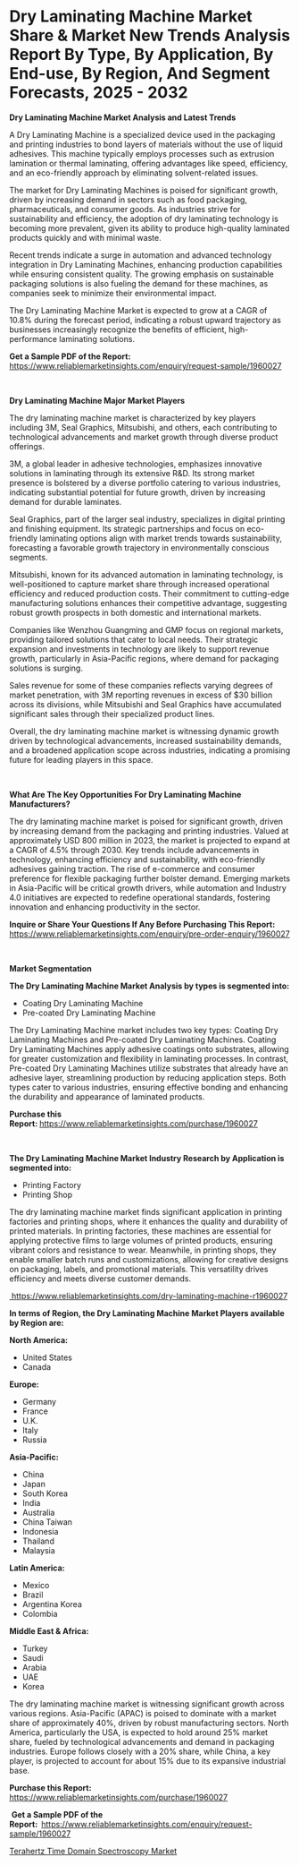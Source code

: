 <p><h1>Dry Laminating Machine Market Share & Market New Trends Analysis Report By Type, By Application, By End-use, By Region, And Segment Forecasts, 2025 - 2032</h1></p><p><strong>Dry Laminating Machine Market Analysis and Latest Trends</strong></p>
<p><p>A Dry Laminating Machine is a specialized device used in the packaging and printing industries to bond layers of materials without the use of liquid adhesives. This machine typically employs processes such as extrusion lamination or thermal laminating, offering advantages like speed, efficiency, and an eco-friendly approach by eliminating solvent-related issues. </p><p>The market for Dry Laminating Machines is poised for significant growth, driven by increasing demand in sectors such as food packaging, pharmaceuticals, and consumer goods. As industries strive for sustainability and efficiency, the adoption of dry laminating technology is becoming more prevalent, given its ability to produce high-quality laminated products quickly and with minimal waste.</p><p>Recent trends indicate a surge in automation and advanced technology integration in Dry Laminating Machines, enhancing production capabilities while ensuring consistent quality. The growing emphasis on sustainable packaging solutions is also fueling the demand for these machines, as companies seek to minimize their environmental impact. </p><p>The Dry Laminating Machine Market is expected to grow at a CAGR of 10.8% during the forecast period, indicating a robust upward trajectory as businesses increasingly recognize the benefits of efficient, high-performance laminating solutions.</p></p>
<p><strong>Get a Sample PDF of the Report:&nbsp;</strong> <a href="https://www.reliablemarketinsights.com/enquiry/request-sample/1960027?utm_campaign=3065&utm_medium=2&utm_source=Github&utm_content=ia&utm_term=10042025&utm_id=dry-laminating-machine">https://www.reliablemarketinsights.com/enquiry/request-sample/1960027</a></p>
<p>&nbsp;</p>
<p><strong>Dry Laminating Machine Major Market Players</strong></p>
<p><p>The dry laminating machine market is characterized by key players including 3M, Seal Graphics, Mitsubishi, and others, each contributing to technological advancements and market growth through diverse product offerings.</p><p>3M, a global leader in adhesive technologies, emphasizes innovative solutions in laminating through its extensive R&D. Its strong market presence is bolstered by a diverse portfolio catering to various industries, indicating substantial potential for future growth, driven by increasing demand for durable laminates.</p><p>Seal Graphics, part of the larger seal industry, specializes in digital printing and finishing equipment. Its strategic partnerships and focus on eco-friendly laminating options align with market trends towards sustainability, forecasting a favorable growth trajectory in environmentally conscious segments.</p><p>Mitsubishi, known for its advanced automation in laminating technology, is well-positioned to capture market share through increased operational efficiency and reduced production costs. Their commitment to cutting-edge manufacturing solutions enhances their competitive advantage, suggesting robust growth prospects in both domestic and international markets.</p><p>Companies like Wenzhou Guangming and GMP focus on regional markets, providing tailored solutions that cater to local needs. Their strategic expansion and investments in technology are likely to support revenue growth, particularly in Asia-Pacific regions, where demand for packaging solutions is surging.</p><p>Sales revenue for some of these companies reflects varying degrees of market penetration, with 3M reporting revenues in excess of $30 billion across its divisions, while Mitsubishi and Seal Graphics have accumulated significant sales through their specialized product lines.</p><p>Overall, the dry laminating machine market is witnessing dynamic growth driven by technological advancements, increased sustainability demands, and a broadened application scope across industries, indicating a promising future for leading players in this space.</p></p>
<p>&nbsp;</p>
<p><strong>What Are The Key Opportunities For Dry Laminating Machine Manufacturers?</strong></p>
<p><p>The dry laminating machine market is poised for significant growth, driven by increasing demand from the packaging and printing industries. Valued at approximately USD 800 million in 2023, the market is projected to expand at a CAGR of 4.5% through 2030. Key trends include advancements in technology, enhancing efficiency and sustainability, with eco-friendly adhesives gaining traction. The rise of e-commerce and consumer preference for flexible packaging further bolster demand. Emerging markets in Asia-Pacific will be critical growth drivers, while automation and Industry 4.0 initiatives are expected to redefine operational standards, fostering innovation and enhancing productivity in the sector.</p></p>
<p><strong>Inquire or Share Your Questions If Any Before Purchasing This Report:</strong> <a href="https://www.reliablemarketinsights.com/enquiry/pre-order-enquiry/1960027?utm_campaign=3065&utm_medium=2&utm_source=Github&utm_content=ia&utm_term=10042025&utm_id=dry-laminating-machine">https://www.reliablemarketinsights.com/enquiry/pre-order-enquiry/1960027</a></p>
<p>&nbsp;</p>
<p><strong>Market Segmentation</strong></p>
<p><strong>The Dry Laminating Machine Market Analysis by types is segmented into:</strong></p>
<p><ul><li>Coating Dry Laminating Machine</li><li>Pre-coated Dry Laminating Machine</li></ul></p>
<p><p>The Dry Laminating Machine market includes two key types: Coating Dry Laminating Machines and Pre-coated Dry Laminating Machines. Coating Dry Laminating Machines apply adhesive coatings onto substrates, allowing for greater customization and flexibility in laminating processes. In contrast, Pre-coated Dry Laminating Machines utilize substrates that already have an adhesive layer, streamlining production by reducing application steps. Both types cater to various industries, ensuring effective bonding and enhancing the durability and appearance of laminated products.</p></p>
<p><strong>Purchase this Report:&nbsp;</strong><a href="https://www.reliablemarketinsights.com/purchase/1960027?utm_campaign=3065&utm_medium=2&utm_source=Github&utm_content=ia&utm_term=10042025&utm_id=dry-laminating-machine">https://www.reliablemarketinsights.com/purchase/1960027</a></p>
<p>&nbsp;</p>
<p><strong>The Dry Laminating Machine Market Industry Research by Application is segmented into:</strong></p>
<p><ul><li>Printing Factory</li><li>Printing Shop</li></ul></p>
<p><p>The dry laminating machine market finds significant application in printing factories and printing shops, where it enhances the quality and durability of printed materials. In printing factories, these machines are essential for applying protective films to large volumes of printed products, ensuring vibrant colors and resistance to wear. Meanwhile, in printing shops, they enable smaller batch runs and customizations, allowing for creative designs on packaging, labels, and promotional materials. This versatility drives efficiency and meets diverse customer demands.</p></p>
<p><a href="https://www.reliablemarketinsights.com/dry-laminating-machine-r1960027?utm_campaign=3065&utm_medium=2&utm_source=Github&utm_content=ia&utm_term=10042025&utm_id=dry-laminating-machine">&nbsp;https://www.reliablemarketinsights.com/dry-laminating-machine-r1960027</a></p>
<p><strong>In terms of Region, the Dry Laminating Machine Market Players available by Region are:</strong></p>
<p>
    <p> <strong> North America: </strong>
        <ul>
            <li>United States</li>
            <li>Canada</li>
        </ul>
        </p> 
    <p> <strong> Europe: </strong>
        <ul>
            <li>Germany</li>
            <li>France</li>
            <li>U.K.</li>
            <li>Italy</li>
            <li>Russia</li>
        </ul>
        </p> 
    <p> <strong> Asia-Pacific: </strong>
        <ul>
            <li>China</li>
            <li>Japan</li>
            <li>South Korea</li>
            <li>India</li>
            <li>Australia</li>
            <li>China Taiwan</li>
            <li>Indonesia</li>
            <li>Thailand</li>
            <li>Malaysia</li>
        </ul>
        </p> 
    <p> <strong> Latin America: </strong>
        <ul>
            <li>Mexico</li>
            <li>Brazil</li>
            <li>Argentina Korea</li>
            <li>Colombia</li>
        </ul>
        </p> 
    <p> <strong> Middle East & Africa: </strong>
        <ul>
            <li>Turkey</li>
            <li>Saudi</li>
            <li>Arabia</li>
            <li>UAE</li>
            <li>Korea</li>
        </ul>
    </p>
    </p>
<p><p>The dry laminating machine market is witnessing significant growth across various regions. Asia-Pacific (APAC) is poised to dominate with a market share of approximately 40%, driven by robust manufacturing sectors. North America, particularly the USA, is expected to hold around 25% market share, fueled by technological advancements and demand in packaging industries. Europe follows closely with a 20% share, while China, a key player, is projected to account for about 15% due to its expansive industrial base.</p></p>
<p><strong>Purchase this Report: </strong><a href="https://www.reliablemarketinsights.com/purchase/1960027?utm_campaign=3065&utm_medium=2&utm_source=Github&utm_content=ia&utm_term=10042025&utm_id=dry-laminating-machine">https://www.reliablemarketinsights.com/purchase/1960027</a></p>
<p>&nbsp;<strong>Get a Sample PDF of the Report:&nbsp;&nbsp;</strong><a href="https://www.reliablemarketinsights.com/enquiry/request-sample/1960027?utm_campaign=3065&utm_medium=2&utm_source=Github&utm_content=ia&utm_term=10042025&utm_id=dry-laminating-machine">https://www.reliablemarketinsights.com/enquiry/request-sample/1960027</a></p>
<p><strong></strong></p>
<p><p><a href="https://github.com/maaniwilka9y/Market-Research-Report-List-1/blob/main/terahertz-time-domain-spectroscopy-market.md?utm_campaign=3065&utm_medium=2&utm_source=Github&utm_content=ia&utm_term=10042025&utm_id=dry-laminating-machine">Terahertz Time Domain Spectroscopy Market</a></p></p>